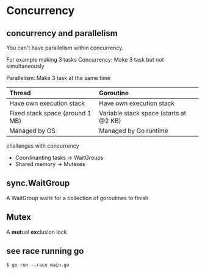 # Concurrency

## concurrency and parallelism

You can't have parallelism within concurrency.


For example making 3 tasks
Concurrency: Make 3 task but not simultaneously

Parallelism: Make 3 task at the same time


|Thread|Goroutine|
|:-----|:--------|
|Have own execution stack|Have own execution stack|
|Fixed stack space (around 1 MB)|Variable stack space (starts at @2 KB)|
|Managed by OS|Managed by Go runtime|

challenges with concurrency
* Coordinanting tasks -> WaitGroups
* Shared memory -> Mutexes

## sync.WaitGroup
A WaitGroup waits for a collection of goroutines to finish

## Mutex
A **mut**ual **ex**clusion lock

## see race running go 
```
$ go run --race main.go
```

